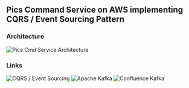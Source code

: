 ## Pics Command Service on AWS implementing CQRS / Event Sourcing Pattern

### Architecture
![Pics Cmd Service Architecture]()


### Links

![CQRS / Event Sourcing]()
![Apache Kafka]()
![Confluence Kafka]()
